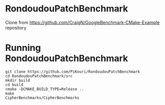 # RondoudouPatchBenchmark
Clone from https://github.com/CraigN/GoogleBenchmark-CMake-Example repository

# Running RondoudouPatchBenchmark
```console
git clone https://github.com/PiKouri/RondoudouPatchBenchmark
cd RondoudouPatchBenchmark/src
mkdir build
cd build
cmake -DCMAKE_BUILD_TYPE=Release ..
make
CipherBenchmarks/CipherBenchmarks
```
